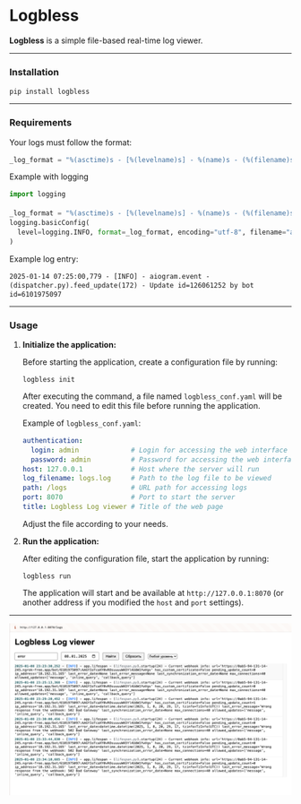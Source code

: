 # Logbless

**Logbless** is a simple file-based real-time log viewer.

---

### Installation

```shell
pip install logbless
```

---

### Requirements

Your logs must follow the format:

```python
_log_format = "%(asctime)s - [%(levelname)s] - %(name)s - (%(filename)s).%(funcName)s(%(lineno)d) - %(message)s"
```

Example with logging

```python
import logging

_log_format = "%(asctime)s - [%(levelname)s] - %(name)s - (%(filename)s).%(funcName)s(%(lineno)d) - %(message)s"
logging.basicConfig(
  level=logging.INFO, format=_log_format, encoding="utf-8", filename="app.log"
)
```

Example log entry:

```text
2025-01-14 07:25:00,779 - [INFO] - aiogram.event - (dispatcher.py).feed_update(172) - Update id=126061252 by bot id=6101975097
```

---

### Usage

1. **Initialize the application:**

   Before starting the application, create a configuration file by running:

   ```shell
   logbless init
   ```

   After executing the command, a file named `logbless_conf.yaml` will be created. You need to edit this file before running the application.

   Example of `logbless_conf.yaml`:

   ```yaml
   authentication:
     login: admin             # Login for accessing the web interface
     password: admin          # Password for accessing the web interface
   host: 127.0.0.1            # Host where the server will run
   log_filename: logs.log     # Path to the log file to be viewed
   path: /logs                # URL path for accessing logs
   port: 8070                 # Port to start the server
   title: Logbless Log viewer # Title of the web page
   ```

   Adjust the file according to your needs.

2. **Run the application:**

   After editing the configuration file, start the application by running:

   ```shell
   logbless run
   ```

   The application will start and be available at `http://127.0.0.1:8070` (or another address if you modified the `host` and `port` settings).


---
![view.png](assets/view.png)